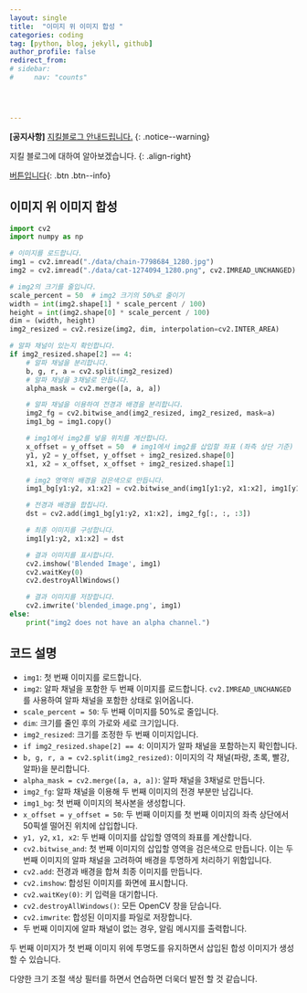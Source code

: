 ```yaml
---
layout: single
title:  "이미지 위 이미지 합성 "
categories: coding
tag: [python, blog, jekyll, github]
author_profile: false
redirect_from:
# sidebar:
#     nav: "counts" 




---
```


**[공지사항]** [지킬블로그 안내드립니다.](https://mmistakes.github.io/minimal-mistakes/docs/quick-start-guide/)
{: .notice--warning}

지킬 블로그에 대하여 알아보겠습니다. 
{: .align-right}   
<!-- 오른쪽정렬 -->
[버튼입니다](https://google.com){: .btn .btn--info}

## 이미지 위 이미지 합성

```python
import cv2
import numpy as np

# 이미지를 로드합니다.
img1 = cv2.imread("./data/chain-7798684_1280.jpg")
img2 = cv2.imread("./data/cat-1274094_1280.png", cv2.IMREAD_UNCHANGED)  # 알파 채널을 포함하여 읽기

# img2의 크기를 줄입니다.
scale_percent = 50  # img2 크기의 50%로 줄이기
width = int(img2.shape[1] * scale_percent / 100)
height = int(img2.shape[0] * scale_percent / 100)
dim = (width, height)
img2_resized = cv2.resize(img2, dim, interpolation=cv2.INTER_AREA)

# 알파 채널이 있는지 확인합니다.
if img2_resized.shape[2] == 4:
    # 알파 채널을 분리합니다.
    b, g, r, a = cv2.split(img2_resized)
    # 알파 채널을 3채널로 만듭니다.
    alpha_mask = cv2.merge([a, a, a])

    # 알파 채널을 이용하여 전경과 배경을 분리합니다.
    img2_fg = cv2.bitwise_and(img2_resized, img2_resized, mask=a)
    img1_bg = img1.copy()

    # img1에서 img2를 넣을 위치를 계산합니다.
    x_offset = y_offset = 50  # img1에서 img2를 삽입할 좌표 (좌측 상단 기준)
    y1, y2 = y_offset, y_offset + img2_resized.shape[0]
    x1, x2 = x_offset, x_offset + img2_resized.shape[1]

    # img2 영역의 배경을 검은색으로 만듭니다.
    img1_bg[y1:y2, x1:x2] = cv2.bitwise_and(img1[y1:y2, x1:x2], img1[y1:y2, x1:x2], 	mask=cv2.bitwise_not(a))

    # 전경과 배경을 합칩니다.
    dst = cv2.add(img1_bg[y1:y2, x1:x2], img2_fg[:, :, :3])

    # 최종 이미지를 구성합니다.
    img1[y1:y2, x1:x2] = dst

    # 결과 이미지를 표시합니다.
    cv2.imshow('Blended Image', img1)
    cv2.waitKey(0)
    cv2.destroyAllWindows()

    # 결과 이미지를 저장합니다.
    cv2.imwrite('blended_image.png', img1)
else:
    print("img2 does not have an alpha channel.")

```



## 코드 설명

- `img1`: 첫 번째 이미지를 로드합니다.
- `img2`: 알파 채널을 포함한 두 번째 이미지를 로드합니다. `cv2.IMREAD_UNCHANGED`를 사용하여 알파 채널을 포함한 상태로 읽어옵니다.
- `scale_percent = 50`: 두 번째 이미지를 50%로 줄입니다.
- `dim`: 크기를 줄인 후의 가로와 세로 크기입니다.
- `img2_resized`: 크기를 조정한 두 번째 이미지입니다.
- `if img2_resized.shape[2] == 4`: 이미지가 알파 채널을 포함하는지 확인합니다.
- `b, g, r, a = cv2.split(img2_resized)`: 이미지의 각 채널(파랑, 초록, 빨강, 알파)을 분리합니다.
- `alpha_mask = cv2.merge([a, a, a])`: 알파 채널을 3채널로 만듭니다.
- `img2_fg`: 알파 채널을 이용해 두 번째 이미지의 전경 부분만 남깁니다.
- `img1_bg`: 첫 번째 이미지의 복사본을 생성합니다.
- `x_offset = y_offset = 50`: 두 번째 이미지를 첫 번째 이미지의 좌측 상단에서 50픽셀 떨어진 위치에 삽입합니다.
- `y1, y2`, `x1, x2`: 두 번째 이미지를 삽입할 영역의 좌표를 계산합니다.
- `cv2.bitwise_and`: 첫 번째 이미지의 삽입할 영역을 검은색으로 만듭니다. 이는 두 번째 이미지의 알파 채널을 고려하여 배경을 투명하게 처리하기 위함입니다.
- `cv2.add`: 전경과 배경을 합쳐 최종 이미지를 만듭니다.
- `cv2.imshow`: 합성된 이미지를 화면에 표시합니다.
- `cv2.waitKey(0)`: 키 입력을 대기합니다.
- `cv2.destroyAllWindows()`: 모든 OpenCV 창을 닫습니다.
- `cv2.imwrite`: 합성된 이미지를 파일로 저장합니다.
- 두 번째 이미지에 알파 채널이 없는 경우, 알림 메시지를 출력합니다.

두 번째 이미지가 첫 번째 이미지 위에 투명도를 유지하면서 삽입된 합성 이미지가 생성 할 수 있습니다. 

다양한 크기 조절 색상 필터를 하면서 연습하면 더욱더 발전 할 것 같습니다.



